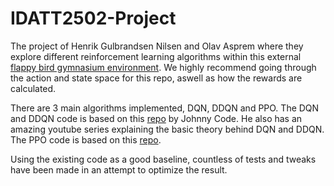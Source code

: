 # IDATT2502-Project
The project of Henrik Gulbrandsen Nilsen and Olav Asprem where they explore different reinforcement learning algorithms within this external [flappy bird gymnasium environment](https://github.com/markub3327/flappy-bird-gymnasium). We highly recommend going through the action and state space for this repo, aswell as how the rewards are calculated.

There are 3 main algorithms implemented, DQN, DDQN and PPO.
The DQN and DDQN code is based on this [repo](https://github.com/johnnycode8/dqn_pytorch/tree/main) by Johnny Code. He also has an amazing youtube series explaining the basic theory behind DQN and DDQN. 
The PPO code is based on this [repo](https://github.com/philtabor/Youtube-Code-Repository/tree/master/ReinforcementLearning/PolicyGradient/PPO/torch).

Using the existing code as a good baseline, countless of tests and tweaks have been made in an attempt to optimize the result.
